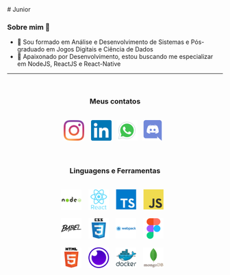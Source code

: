 <!DOCTYPE html>
<html lang="en">

<body>
# Junior

### Sobre mim 👋

- 🔭 Sou formado em Análise e Desenvolvimento de Sistemas e Pós-graduado em Jogos Digitais e Ciência de Dados
- 🌱 Apaixonado por Desenvolvimento, estou buscando me especializar em NodeJS, ReactJS e React-Native 
 <hr/>
 <br />
<h3 align="center">Meus contatos</h3>
<br/> 
<div align="center">
<a href="https://www.instagram.com/junior_qb__/" ><img src="images/Instagran.svg" style="width:48px"></a> &nbsp;&nbsp;
<a href="https://www.linkedin.com/in/florivaldo-dos-santos-junior-618138122/" ><img src="images/Linkedin.svg" style="width:48px"></a>&nbsp;&nbsp;
<a href="https://api.whatsapp.com/send?phone=5541998013918" ><img src="images/whatsapp.svg" style="width:48px"></a>&nbsp;&nbsp;
<a href="https://discordapp.com/users/JuniorQb#8286"><img src="images/Discord.svg" style="width:48px"></a>&nbsp;&nbsp;
</div>
<br />

<br />

<h3 align="center">Linguagens e Ferramentas</h3>
<br/> 
<div align="center">
<a href="#"><img src="images/nodejs.svg" style="width:48px"></a> &nbsp;&nbsp;
<a href="#"><img src="images/react2.svg" style="width:48px"></a> &nbsp;&nbsp;
<a href="#"><img src="images/typescript.svg" style="width:48px"></a> &nbsp;&nbsp;
<a href="#"><img src="images/javascript.svg" style="width:48px"></a> &nbsp;&nbsp;

</div>
<br/>
<div align="center">
<a href="#"><img src="images/Babel.svg" style="width:48px"></a> &nbsp;&nbsp;
<a href="#"><img src="images/css3.svg" style="width:48px"></a> &nbsp;&nbsp;
<a href="#"><img src="images/webpack.svg" style="width:48px"></a> &nbsp;&nbsp;
<a href="#"><img src="images/Figma.svg" style="width:48px"></a> &nbsp;&nbsp;
</div>
<br/>
<div align="center">
<a href="#"><img src="images/html5.svg" style="width:48px"></a> &nbsp;&nbsp;
<a href="#"><img src="images/insomnia.svg" style="width:48px"></a> &nbsp;&nbsp;
<a href="#"><img src="images/docker.svg" style="width:48px"></a> &nbsp;&nbsp;
<a href="#"><img src="images/mongodb.svg" style="width:48px"></a> &nbsp;&nbsp;
</div>



</body>
</html>




